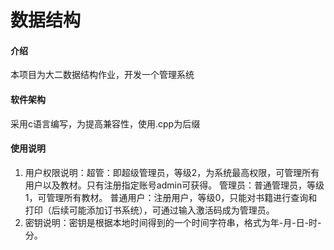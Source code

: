 # 数据结构

#### 介绍
本项目为大二数据结构作业，开发一个管理系统

#### 软件架构
采用c语言编写，为提高兼容性，使用.cpp为后缀


#### 使用说明

1.  用户权限说明：超管：即超级管理员，等级2，为系统最高权限，可管理所有用户以及教材。只有注册指定账号admin可获得。
                管理员：普通管理员，等级1，可管理所有教材。
                普通用户：注册用户，等级0，只能对书籍进行查询和打印（后续可能添加订书系统），可通过输入激活码成为管理员。
2.  密钥说明：密钥是根据本地时间得到的一个时间字符串，格式为年-月-日-时-分。

